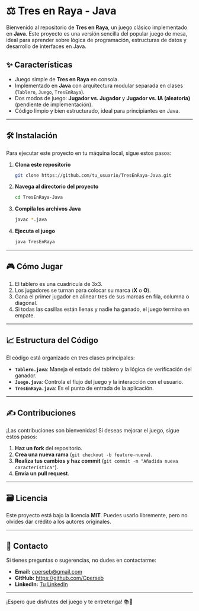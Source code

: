# ⚖️ Tres en Raya - Java

Bienvenido al repositorio de **Tres en Raya**, un juego clásico implementado en **Java**. Este proyecto es una versión sencilla del popular juego de mesa, ideal para aprender sobre lógica de programación, estructuras de datos y desarrollo de interfaces en Java.

## ✨ Características

- Juego simple de **Tres en Raya** en consola.
- Implementado en **Java** con arquitectura modular separada en clases (`Tablero`, `Juego`, `TresEnRaya`).
- Dos modos de juego: **Jugador vs. Jugador** y **Jugador vs. IA (aleatoria)** (pendiente de implementación).
- Código limpio y bien estructurado, ideal para principiantes en Java.

---

## 🛠 Instalación

Para ejecutar este proyecto en tu máquina local, sigue estos pasos:

1. **Clona este repositorio**
   ```bash
   git clone https://github.com/tu_usuario/TresEnRaya-Java.git
   ```

2. **Navega al directorio del proyecto**
   ```bash
   cd TresEnRaya-Java
   ```

3. **Compila los archivos Java**
   ```bash
   javac *.java
   ```

4. **Ejecuta el juego**
   ```bash
   java TresEnRaya
   ```

---

## 🎮 Cómo Jugar

1. El tablero es una cuadrícula de 3x3.
2. Los jugadores se turnan para colocar su marca (**X** o **O**).
3. Gana el primer jugador en alinear tres de sus marcas en fila, columna o diagonal.
4. Si todas las casillas están llenas y nadie ha ganado, el juego termina en empate.

---

## 📈 Estructura del Código

El código está organizado en tres clases principales:

- **`Tablero.java`**: Maneja el estado del tablero y la lógica de verificación del ganador.
- **`Juego.java`**: Controla el flujo del juego y la interacción con el usuario.
- **`TresEnRaya.java`**: Es el punto de entrada de la aplicación.

---

## ✍️ Contribuciones

¡Las contribuciones son bienvenidas! Si deseas mejorar el juego, sigue estos pasos:

1. **Haz un fork** del repositorio.
2. **Crea una nueva rama** (`git checkout -b feature-nueva`).
3. **Realiza tus cambios y haz commit** (`git commit -m "Añadida nueva característica"`).
4. **Envía un pull request**.

---

## 🗃️ Licencia

Este proyecto está bajo la licencia **MIT**. Puedes usarlo libremente, pero no olvides dar crédito a los autores originales.

---

## 👤 Contacto

Si tienes preguntas o sugerencias, no dudes en contactarme:
- **Email:** cperseb@gmail.com
- **GitHub:** https://github.com/Cperseb
- **LinkedIn:** [Tu LinkedIn](https://www.linkedin.com/in/tu-perfil)

---

¡Espero que disfrutes del juego y te entretenga! 📚🚀
